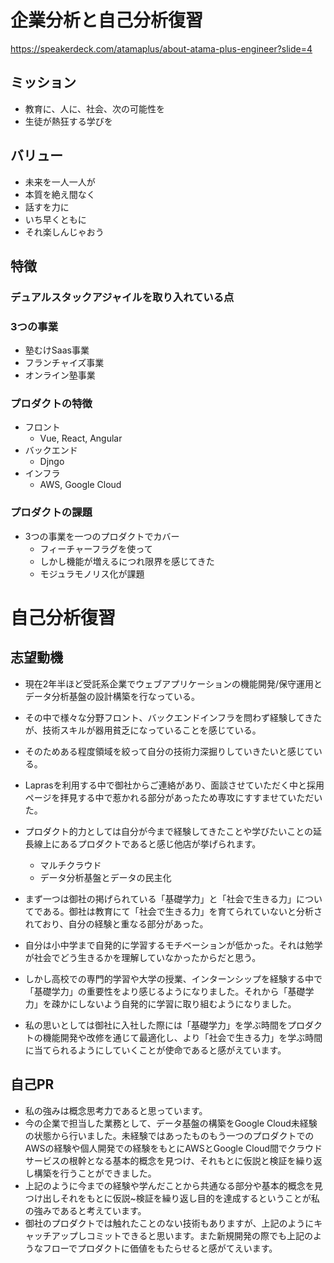 # 企業分析と自己分析復習

https://speakerdeck.com/atamaplus/about-atama-plus-engineer?slide=4


## ミッション
- 教育に、人に、社会、次の可能性を
- 生徒が熱狂する学びを

## バリュー
- 未来を一人一人が
- 本質を絶え間なく
- 話すを力に
- いち早くともに
- それ楽しんじゃおう

## 特徴

### デュアルスタックアジャイルを取り入れている点

### 3つの事業
- 塾むけSaas事業
- フランチャイズ事業
- オンライン塾事業

### プロダクトの特徴
- フロント
  - Vue, React, Angular
- バックエンド
  - Djngo
- インフラ
  - AWS, Google Cloud
 
### プロダクトの課題
- 3つの事業を一つのプロダクトでカバー
  - フィーチャーフラグを使って
  - しかし機能が増えるにつれ限界を感じてきた
  - モジュラモノリス化が課題


# 自己分析復習

## 志望動機
- 現在2年半ほど受託系企業でウェブアプリケーションの機能開発/保守運用とデータ分析基盤の設計構築を行なっている。
- その中で様々な分野フロント、バックエンドインフラを問わず経験してきたが、技術スキルが器用貧乏になっていることを感じている。
- そのためある程度領域を絞って自分の技術力深掘りしていきたいと感じている。

- Laprasを利用する中で御社からご連絡があり、面談させていただく中と採用ページを拝見する中で惹かれる部分があったため専攻にすすませていただいた。

- プロダクト的力としては自分が今まで経験してきたことや学びたいことの延長線上にあるプロダクトであると感じ他店が挙げられます。
  - マルチクラウド
  - データ分析基盤とデータの民主化

- まず一つは御社の掲げられている「基礎学力」と「社会で生きる力」についてである。御社は教育にて「社会で生きる力」を育てられていないと分析されており、自分の経験と重なる部分があった。
- 自分は小中学まで自発的に学習するモチベーションが低かった。それは勉学が社会でどう生きるかを理解していなかったからだと思う。
- しかし高校での専門的学習や大学の授業、インターンシップを経験する中で「基礎学力」の重要性をより感じるようになりました。それから「基礎学力」を疎かにしないよう自発的に学習に取り組むようになりました。

- 私の思いとしては御社に入社した際には「基礎学力」を学ぶ時間をプロダクトの機能開発や改修を通じて最適化し、より「社会で生きる力」を学ぶ時間に当てられるようにしていくことが使命であると感がえています。

## 自己PR

- 私の強みは概念思考力であると思っています。
- 今の企業で担当した業務として、データ基盤の構築をGoogle Cloud未経験の状態から行いました。未経験ではあったものもう一つのプロダクトでのAWSの経験や個人開発での経験をもとにAWSとGoogle Cloud間でクラウドサービスの根幹となる基本的概念を見つけ、それもとに仮説と検証を繰り返し構築を行うことができました。
- 上記のように今までの経験や学んだことから共通なる部分や基本的概念を見つけ出しそれをもとに仮説~検証を繰り返し目的を達成するということが私の強みであると考えています。
- 御社のプロダクトでは触れたことのない技術もありますが、上記のようにキャッチアップしコミットできると思います。また新規開発の際でも上記のようなフローでプロダクトに価値をもたらせると感がてえいます。


